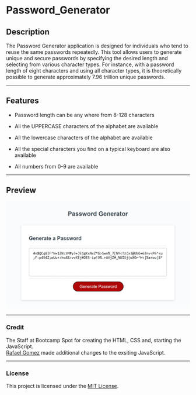 # Password_Generator

## Description
The Password Generator application is designed for individuals who tend to reuse the same passwords repeatedly. This tool allows users to generate unique and secure passwords by specifying the desired length and selecting from various character types. For instance, with a password length of eight characters and using all character types, it is theoretically possible to generate approximately 7.96 trillion unique passwords.
___
## Features
- Password length can be any where from 8-128 characters
- All the UPPERCASE characters of the alphabet are available
- All the lowercase characters of the alphabet are available
- All the special characters you find on a typical keyboard are also available

- All numbers from 0-9 are available 

___
## Preview
![image](./Assets/Password_Generator_test.jpg)
___
### Credit
The Staff at Bootcamp Spot for creating the HTML, CSS and, starting the JavaScript.   
[Rafael Gomez](https://github.com/Fallen-Master) made additional changes to the exsiting JavaScript.
___
### License
This project is licensed under the [MIT License](LICENSE).